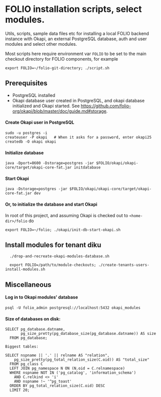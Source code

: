 # FOLIO installation scripts, select modules.

Utils, scripts, sample data files etc for installing a local FOLIO backend instance with Okapi, an external PostgreSQL database, auth and user modules and select other modules.

Most scripts here require environment var `FOLIO` to be set to the main checkout directory for FOLIO components, for example

`export FOLIO=~/folio-git-directory; ./script.sh`

## Prerequisites
* PostgreSQL installed
* Okapi database user created in PostgreSQL, and okapi database initialized and Okapi started. See https://github.com/folio-org/okapi/blob/master/doc/guide.md#storage.

#### Create Okapi user in PostgreSQL
```
sudo -u postgres -i
createuser -P okapi   # When it asks for a password, enter okapi25
createdb -O okapi okapi
```

#### Initialize database

```
java -Dport=8600 -Dstorage=postgres -jar $FOLIO/okapi/okapi-core/target/okapi-core-fat.jar initdatabase  
```
#### Start Okapi 
```
java -Dstorage=postgres -jar $FOLIO/okapi/okapi-core/target/okapi-core-fat.jar dev
```
#### Or, to initialize the database and start Okapi
In root of this project, and assuming Okapi is checked out to `<home-dir>/folio` do

`export FOLIO=~/folio; ./okapi/init-db-start-okapi.sh`


## Install modules for tenant diku
```
  ./drop-and-recreate-okapi-modules-database.sh

  export FOLIO=/path/to/module-checkouts; ./create-tenants-users-install-modules.sh
```
## Miscellaneous

#### Log in to Okapi modules' database
`psql -U folio_admin postgresql://localhost:5432 okapi_modules`

#### Size of databases on disk:

```
SELECT pg_database.datname,  
       pg_size_pretty(pg_database_size(pg_database.datname)) AS size  
  FROM pg_database;

Biggest tables:

SELECT nspname || '.' || relname AS "relation",
    pg_size_pretty(pg_total_relation_size(C.oid)) AS "total_size"
  FROM pg_class C
  LEFT JOIN pg_namespace N ON (N.oid = C.relnamespace)
  WHERE nspname NOT IN ('pg_catalog', 'information_schema')
    AND C.relkind <> 'i'
    AND nspname !~ '^pg_toast'
  ORDER BY pg_total_relation_size(C.oid) DESC
  LIMIT 20;
  
```
